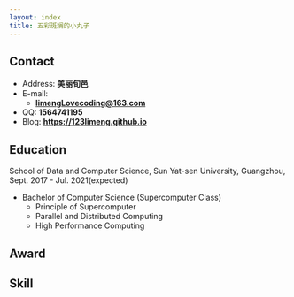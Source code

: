 ```yaml
---
layout: index
title: 五彩斑斓的小丸子
---
```

## Contact

- Address: **美丽旬邑**
- E-mail:
  - **limengLovecoding@163.com**
- QQ: **1564741195**
- Blog: **<https://123limeng.github.io>**

## Education

School of Data and Computer Science, Sun Yat-sen University, Guangzhou, Sept. 2017 - Jul. 2021(expected)

- Bachelor of Computer Science (Supercomputer Class)
  - Principle of Supercomputer
  - Parallel and Distributed Computing
  - High Performance Computing

## Award

## Skill

